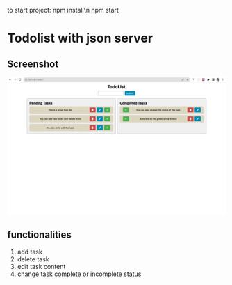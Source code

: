 to start project:
npm install\n
npm start


# Todolist with json server

## Screenshot
![alt text](screenshot.png)

## functionalities
1. add task
2. delete task
3. edit task content
4. change task complete or incomplete status
